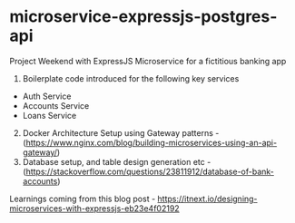 # microservice-expressjs-postgres-api
Project Weekend with ExpressJS Microservice for a fictitious banking app

1. Boilerplate code introduced for the following key services
* Auth Service
* Accounts Service
* Loans Service

2. Docker Architecture Setup using Gateway patterns - (https://www.nginx.com/blog/building-microservices-using-an-api-gateway/)
3. Database setup, and table design generation etc - (https://stackoverflow.com/questions/23811912/database-of-bank-accounts)

Learnings coming from this blog post - https://itnext.io/designing-microservices-with-expressjs-eb23e4f02192